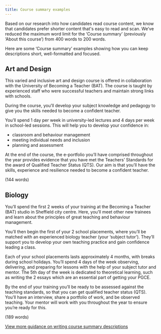 ```yaml
---
title: Course summary examples
---
```


Based on our research into how candidates read course content, we know that candidates prefer shorter content that's easy to read and scan. We’ve reduced the maximum word limit for the ‘Course summary’ (previously ‘About this course’) from 400 words to 200 words.

Here are some ‘Course summary’ examples showing how you can keep descriptions short, well-formatted and focused.

## Art and Design

This varied and inclusive art and design course is offered in collaboration with the University of Becoming a Teacher (BAT). The course is taught by experienced staff who were successful teachers and maintain strong links with schools.

During the course, you’ll develop your subject knowledge and pedagogy to give you the skills needed to become a confident teacher.

You’ll spend 1 day per week in university-led lectures and 4 days per week in school-led sessions. This will help you to develop your confidence in:

- classroom and behaviour management
- meeting individual needs and inclusion
- planning and assessment

At the end of the course, the e-portfolio you’ll have comprised throughout the year provides evidence that you have met the Teachers’ Standards for the award of Qualified Teacher Status (QTS). Our aim is that you’ll have the skills, experience and resilience needed to become a confident teacher.

(144 words)

## Biology

You’ll spend the first 2 weeks of your training at the Becoming a Teacher (BAT) studio in Sheffield city centre. Here, you’ll meet other new trainees and learn about the principles of great teaching and behaviour management.

You’ll then begin the first of your 2 school placements, where you’ll be matched with an experienced biology teacher (your ‘subject tutor’). They’ll support you to develop your own teaching practice and gain confidence leading a class.

Each of your school placements lasts approximately 4 months, with breaks during school holidays. You’ll spend 4 days of the week observing, delivering, and preparing for lessons with the help of your subject tutor and mentor. The 5th day of the week is dedicated to theoretical learning, such as writing the 2 essays which are an essential part of getting your PGCE.

By the end of your training you’ll be ready to be assessed against the teaching standards, so that you can get qualified teacher status (QTS). You’ll have an interview, share a portfolio of work, and be observed teaching. Your mentor will work with you throughout the year to ensure you’re ready for this.

(189 words)

[View more guidance on writing course summary descriptions](/guidance/writing-descriptions-for-publish-teacher-training-courses)
